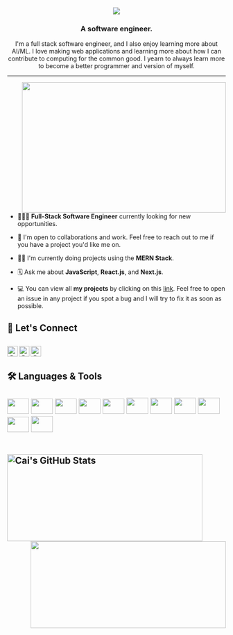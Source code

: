 <h1 align="center">
    <img src="https://readme-typing-svg.herokuapp.com/?lines=Hi+there!+👋;I'm+Cai!+🫠;Nice+to+meet+you!+😆&center=true&size=30&color=B75BF7">
</h1>
<h3 align="center">A software engineer.</h3>

<p align="center">I'm a full stack software engineer, and I also enjoy learning more about AI/ML. I love making web applications and learning more about how I can contribute to computing for the common good. I yearn to always learn more to become a better programmer and version of myself.</p>


---

<img align="right" width="470px" height="300px" src="https://media.giphy.com/media/Ah3zHH7hvsSB2/giphy.gif">

- 👨🏽‍💻   **Full-Stack Software Engineer** currently looking for new opportunities.

- 👥   I'm open to collaborations and work. Feel free to reach out to me if you have a project you'd like me on.

- 🥷🏽   I'm currently doing projects using the **MERN Stack**.

- 🗓   Ask me about **JavaScript**, **React.js**, and **Next.js**.

- 💻   You can view all **my projects** by clicking on this [link](https://github.com/CaiZhengTech?tab=repositories). Feel free to open an issue in any project if you spot a bug and I will try to fix it as soon as possible.

 <h2>📲  Let's Connect<h2>
 <a href="https://x.com/Kai_jellow">
  <img align="left" alt="Cai's Twitter" height="24px" src="https://raw.githubusercontent.com/iJellow101/iJellow101/main/x.png" />
 </a>
 <a href="https://www.linkedin.com/in/cai-zheng">
  <img align="left" alt="Cai's LinkedIn" height="24px" src="https://raw.githubusercontent.com/iJellow101/iJellow101/main/linkedin.png" />
 </a>
 <a href="https://www.instagram.com/kaii.zheng/">
  <img align="left" alt="Cai's Instagram" height="24px" src="https://raw.githubusercontent.com/iJellow101/iJellow101/main/instagram.png" />
   </a>
</br>
 
 <h2>🛠 Languages & Tools<h2>
 <p align="left">
 <img height="35" width="50" src="https://cdn.jsdelivr.net/gh/devicons/devicon/icons/html5/html5-plain-wordmark.svg" />
 <img height="35" width="50" src="https://cdn.jsdelivr.net/gh/devicons/devicon/icons/css3/css3-plain-wordmark.svg" />
 <img height="35" width="50" src="https://cdn.jsdelivr.net/gh/devicons/devicon/icons/git/git-original.svg" />
 <img height="35" width="50" src="https://cdn.jsdelivr.net/gh/devicons/devicon/icons/javascript/javascript-plain.svg" />
 <img height="35" width="50" src="https://cdn.jsdelivr.net/gh/devicons/devicon/icons/typescript/typescript-plain.svg" />
 <img height="37" width="50" src="https://cdn.jsdelivr.net/gh/devicons/devicon/icons/firebase/firebase-plain.svg" />
 <img height="37" width="50" src="https://cdn.jsdelivr.net/gh/devicons/devicon/icons/react/react-original.svg" />
 <img height="37" width="50" src="https://cdn.jsdelivr.net/gh/devicons/devicon/icons/tailwindcss/tailwindcss-original.svg" />
 <img height="37" width="50" src="https://cdn.jsdelivr.net/gh/devicons/devicon/icons/nextjs/nextjs-original.svg" />
 <img height="35" width="50" src="https://cdn.jsdelivr.net/gh/devicons/devicon/icons/nodejs/nodejs-original.svg" />
 <img height="37" width="50" src="https://cdn.jsdelivr.net/gh/devicons/devicon/icons/postgresql/postgresql-plain-wordmark.svg" />

                                                                                                                                          
 </p>
     
  </br>
   <div>      
  <img height="200" width="450" align="left" src="https://github-readme-stats-eight-theta.vercel.app/api?username=CaiZhengTech&show_icons=true&theme=gruvbox" alt="Cai's GitHub Stats"/>
  <img height="200" width="450" align="right" src="https://github-readme-stats.vercel.app/api/top-langs/?username=CaiZhengTech&theme=gruvbox&layout=compact"/>
</div>

</br>
  
